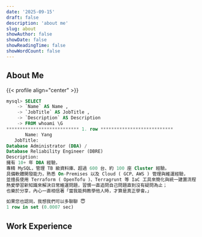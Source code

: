 ```yaml
---
date: '2025-09-15'
draft: false
description: 'about me'
slug: about
showAuthor: false
showDate: false
showReadingTime: false
showWordCount: false
---
```


## About Me

<!-- ![whoami](author.jpg) -->
{{< profile align="center" >}}

```sql
mysql> SELECT
    -> `Name` AS Name ,
    -> `JobTitle` AS JobTitle ,
    -> `Description` AS Description
    -> FROM whoami \G
*************************** 1. row ***************************
       Name: Yang
   JobTitle:
Database Administrator (DBA) /
Database Reliability Engineer (DBRE)
Description:
擁有 10+ 年 DBA 經驗，
專精 MySQL，管理 TB 級資料庫、超過 600 台、約 100 座 Cluster 經驗。
具備軟體開發能力，熟悉 On-Premises 以及 Cloud ( GCP、AWS ) 管理與維運經驗，
並擅長使用 Terraform ( OpenTofu )、Terragrunt 等 IaC 工具來簡化與統一建置流程。
熱愛學習新知識來解決日常維運問題，習慣一直追問自己問題直到沒有疑問為止；
也樂於分享，內心一直相信著「當我能夠教學他人時，才算是真正學會。」

如果您也認同，我想我們可以多聊聊 😇
1 row in set (0.0007 sec)
```

## Work Experience
